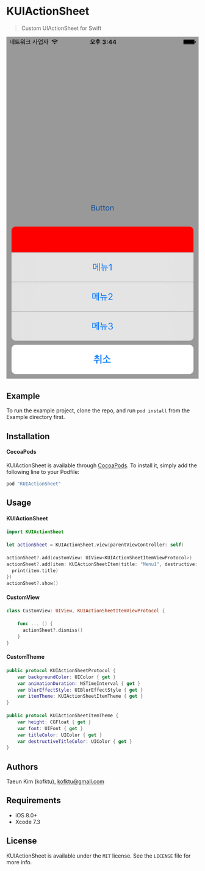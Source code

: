 # KUIActionSheet
> Custom UIActionSheet for Swift

![alt tag](Screenshot/sample1.png)

## Example
To run the example project, clone the repo, and run `pod install` from the Example directory first.

## Installation

#### CocoaPods
KUIActionSheet is available through [CocoaPods](http://cocoapods.org). To install
it, simply add the following line to your Podfile:

```ruby
pod "KUIActionSheet"
```

## Usage

#### KUIActionSheet
```Swift 
import KUIActionSheet

let actionSheet = KUIActionSheet.view(parentViewController: self)

actionSheet?.add(customView: UIView<KUIActionSheetItemViewProtocol>)
actionSheet?.add(item: KUIActionSheetItem(title: "Menu1", destructive: false) { [weak self] (item) in
  print(item.title)
})
actionSheet?.show()

```

#### CustomView
```Swift 
class CustomView: UIView, KUIActionSheetItemViewProtocol {
    
    func ... () {
      actionSheet?.dismiss()
    }
}

```

#### CustomTheme
```Swift 
public protocol KUIActionSheetProtocol {
    var backgroundColor: UIColor { get }
    var animationDuration: NSTimeInterval { get }
    var blurEffectStyle: UIBlurEffectStyle { get }
    var itemTheme: KUIActionSheetItemTheme { get }
}

public protocol KUIActionSheetItemTheme {
    var height: CGFloat { get }
    var font: UIFont { get }
    var titleColor: UIColor { get }
    var destructiveTitleColor: UIColor { get }
}

```

## Authors

Taeun Kim (kofktu), <kofktu@gmail.com>

## Requirements

- iOS 8.0+
- Xcode 7.3

## License

KUIActionSheet is available under the ```MIT``` license. See the ```LICENSE``` file for more info.
